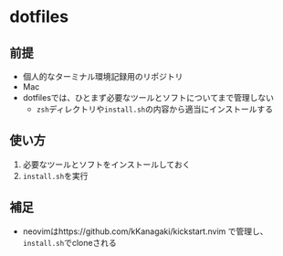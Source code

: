 # dotfiles

## 前提

- 個人的なターミナル環境記録用のリポジトリ
- Mac
- dotfilesでは、ひとまず必要なツールとソフトについてまで管理しない
    - `zsh`ディレクトリや`install.sh`の内容から適当にインストールする

## 使い方
1. 必要なツールとソフトをインストールしておく
2. `install.sh`を実行

## 補足
- neovimはhttps://github.com/kKanagaki/kickstart.nvim で管理し、`install.sh`でcloneされる
